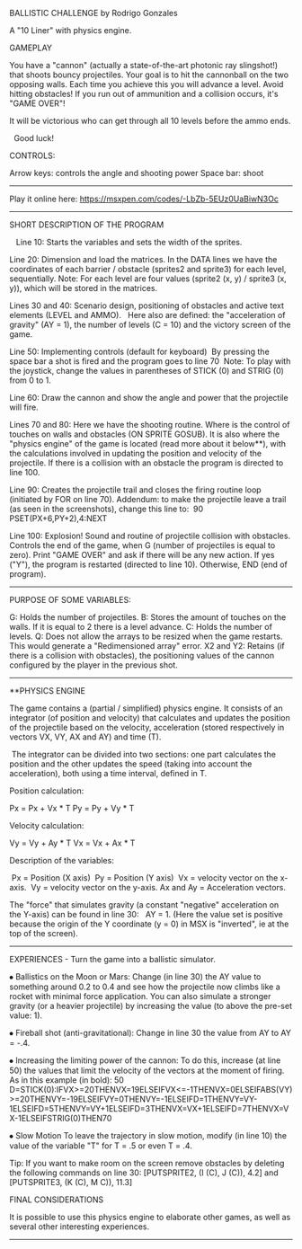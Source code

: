 

BALLISTIC CHALLENGE by Rodrigo Gonzales 

A "10 Liner" with physics engine.

GAMEPLAY

You have a "cannon" (actually a state-of-the-art photonic ray slingshot!) that shoots bouncy projectiles. 
Your goal is to hit the cannonball on the two opposing walls. Each time you achieve this you will advance a level.
Avoid hitting obstacles!
If you run out of ammunition and a collision occurs, it's "GAME OVER"!

It will be victorious who can get through all 10 levels before the ammo ends.

  Good luck!
  
  
CONTROLS:

Arrow keys: controls the angle and shooting power
Space bar: shoot

------------------------------------------------------------------------------

Play it online here: 
https://msxpen.com/codes/-LbZb-5EUz0UaBiwN3Oc

-----------------------------------------------------------------------------

SHORT DESCRIPTION OF THE PROGRAM

  
Line 10:  Starts the variables and sets the width of the sprites.
 
Line 20:  Dimension and load the matrices. In the DATA lines we have the coordinates of each barrier / obstacle (sprites2 and sprite3) for each level, sequentially. Note: For each level are four values (sprite2 (x, y) / sprite3 (x, y)), which will be stored in the matrices.

Lines 30 and 40:  Scenario design, positioning of obstacles and active text elements (LEVEL and AMMO).
  Here also are defined: the "acceleration of gravity" (AY = 1), the number of levels (C = 10) and the victory screen of the game.
  
Line 50:  Implementing controls (default for keyboard)
 By pressing the space bar a shot is fired and the program goes to line 70
 Note:  To play with the joystick, change the values in parentheses of STICK (0) and STRIG (0) from 0 to 1.
 
Line 60:  Draw the cannon and show the angle and power that the projectile will fire.

Lines 70 and 80:  Here we have the shooting routine. Where is the control of touches on walls and obstacles (ON SPRITE GOSUB). It is also where the "physics engine" of the game is located (read more about it below**), with the calculations involved in updating the position and velocity of the projectile.
If there is a collision with an obstacle the program is directed to line 100.

Line 90: Creates the projectile trail and closes the firing routine loop (initiated by FOR on line 70).
Addendum: to make the projectile leave a trail (as seen in the screenshots), change this line to:
 90 PSET(PX+6,PY+2),4:NEXT     
 
Line 100: Explosion! Sound and routine of projectile collision with obstacles. Controls the end of the game, when G (number of projectiles is equal to zero). Print "GAME OVER" and ask if there will be any new action. If yes ("Y"), the program is restarted (directed to line 10). Otherwise, END (end of program).

-------------------------------------------------------------------------------------
PURPOSE OF SOME VARIABLES:

G:  Holds the number of projectiles.
B:  Stores the amount of touches on the walls. If it is equal to 2 there is a level advance.
C:  Holds the number of levels.
Q:  Does not allow the arrays to be resized when the game restarts. This would generate a "Redimensioned array" error.
X2 and Y2:  Retains (if there is a collision with obstacles), the positioning values of the cannon configured by the player in the previous shot.

--------------------------------------------------------------------------------------
**PHYSICS ENGINE

The game contains a (partial / simplified) physics engine. It consists of an integrator (of position and velocity) that calculates and updates the position of the projectile based on the velocity, acceleration (stored respectively in vectors VX, VY, AX and AY) and time (T).

 The integrator can be divided into two sections: one part calculates the position and the other updates the speed (taking into account the acceleration), both using a time interval, defined in T.
 
Position calculation:

Px = Px + Vx * T
Py = Py + Vy * T

Velocity calculation:

Vy = Vy + Ay * T
Vx = Vx + Ax * T

Description of the variables:

 Px = Position (X axis)
 Py = Position (Y axis)
 Vx = velocity vector on the x-axis.
 Vy = velocity vector on the y-axis.
Ax and Ay = Acceleration vectors.

The "force" that simulates gravity (a constant "negative" acceleration on the Y-axis) can be found in line 30:
  AY = 1. (Here the value set is positive because the origin of the Y coordinate (y = 0) in MSX is "inverted", ie at the top of the screen).
  
----------------------------------------------------------------------------------------------------

EXPERIENCES -  Turn the game into a ballistic simulator.

⦁ Ballistics on the Moon or Mars:
Change (in line 30) the AY value to something around 0.2 to 0.4 and see how the projectile now climbs like a rocket with minimal force application. You can also simulate a stronger gravity (or a heavier projectile) by increasing the value (to above the pre-set value: 1).

⦁ Fireball shot (anti-gravitational):
Change in line 30 the value from AY to AY = -.4.

⦁ Increasing the limiting power of the cannon:
To do this, increase (at line 50) the values that limit the velocity of the vectors at the moment of firing. As in this example (in bold):
50 D=STICK(0):IFVX>=20THENVX=19ELSEIFVX<=-1THENVX=0ELSEIFABS(VY)>=20THENVY=-19ELSEIFVY=0THENVY=-1ELSEIFD=1THENVY=VY-1ELSEIFD=5THENVY=VY+1ELSEIFD=3THENVX=VX+1ELSEIFD=7THENVX=VX-1ELSEIFSTRIG(0)THEN70

⦁ Slow Motion 
To leave the trajectory in slow motion, modify (in line 10) the value of the variable "T" for T = .5 or even T = .4.

Tip: If you want to make room on the screen remove obstacles by deleting the following commands on line 30: [PUTSPRITE2, (I (C), J (C)), 4.2] and [PUTSPRITE3, (K (C), M C)), 11.3]

FINAL CONSIDERATIONS

It is possible to use this physics engine to elaborate other games, as well as several other interesting experiences.

----------------------------------------------------------------------------------------------

